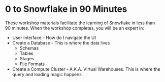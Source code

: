 # 0 to Snowflake in 90 Minutes 

These workshop materials facilitate the learning of Snowflake in less than 90 minutes.  When the workshop completes, you will be an expert in:

* User Interface - How do I navigate the UI
* Create a Database - This is where the data lives
  * Schemas
  * Tables
  * Stages
  * File Formats
* Create a Compute Cluster - A.K.A. Virtual Warehouses.  This is where the query and loading magic happens

